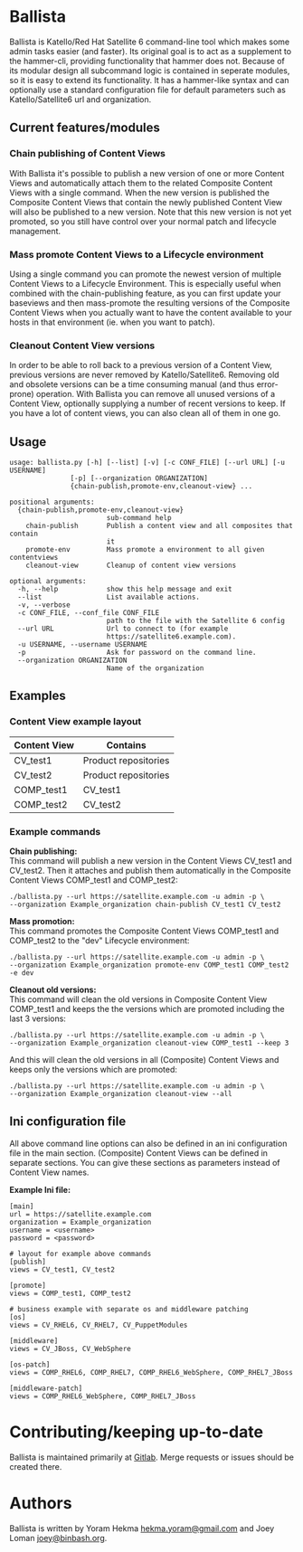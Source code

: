 # Ballista

Ballista is Katello/Red Hat Satellite 6 command-line tool which makes some admin tasks easier (and faster). Its original goal is to act as a supplement to the hammer-cli, providing functionality that hammer does not. Because of its modular design all subcommand logic is contained in seperate modules, so it is easy to extend its functionality. It has a hammer-like syntax and can optionally use a standard configuration file for default parameters such as Katello/Satellite6 url and organization.

## Current features/modules

### Chain publishing of Content Views

With Ballista it's possible to publish a new version of one or more Content Views and automatically attach them to the related Composite Content Views with a single command. When the new version is published the Composite Content Views that contain the newly published Content View will also be published to a new version. Note that this new version is not yet promoted, so you still have control over your normal patch and lifecycle management.

### Mass promote Content Views to a Lifecycle environment

Using a single command you can promote the newest version of multiple Content Views to a Lifecycle Environment. This is especially useful when combined with the chain-publishing feature, as you can first update your baseviews and then mass-promote the resulting versions of the Composite Content Views when you actually want to have the content available to your hosts in that environment (ie. when you want to patch).

### Cleanout Content View versions

In order to be able to roll back to a previous version of a Content View, previous versions are never removed by Katello/Satellite6. Removing old and obsolete versions can be a time consuming manual (and thus error-prone) operation. With Ballista you can remove all unused versions of a Content View, optionally supplying a number of recent versions to keep. If you have a lot of content views, you can also clean all of them in one go.

## Usage

    usage: ballista.py [-h] [--list] [-v] [-c CONF_FILE] [--url URL] [-u USERNAME]
                   [-p] [--organization ORGANIZATION]
                   {chain-publish,promote-env,cleanout-view} ...

    positional arguments:
      {chain-publish,promote-env,cleanout-view}
                            sub-command help
        chain-publish       Publish a content view and all composites that contain
                            it
        promote-env         Mass promote a environment to all given contentviews
        cleanout-view       Cleanup of content view versions

    optional arguments:
      -h, --help            show this help message and exit
      --list                List available actions.
      -v, --verbose
      -c CONF_FILE, --conf_file CONF_FILE
                            path to the file with the Satellite 6 config
      --url URL             Url to connect to (for example
                            https://satellite6.example.com).
      -u USERNAME, --username USERNAME
      -p                    Ask for password on the command line.
      --organization ORGANIZATION
                            Name of the organization

## Examples

### Content View example layout  

| Content View | Contains |
|---|---|
| CV_test1 | Product repositories |
| CV_test2 | Product repositories |
| COMP_test1 | CV_test1 |
| COMP_test2 | CV_test2 |

### Example commands

**Chain publishing:**  
This command will publish a new version in the Content Views CV\_test1 and CV\_test2. Then it attaches and publish them automatically in the Composite Content Views COMP\_test1 and COMP\_test2:

    ./ballista.py --url https://satellite.example.com -u admin -p \
    --organization Example_organization chain-publish CV_test1 CV_test2

**Mass promotion:**  
This command promotes the Composite Content Views COMP\_test1 and COMP\_test2 to the "dev" Lifecycle environment:

    ./ballista.py --url https://satellite.example.com -u admin -p \
    --organization Example_organization promote-env COMP_test1 COMP_test2 -e dev

**Cleanout old versions:**  
This command will clean the old versions in Composite Content View COMP\_test1 and keeps the the versions which are promoted including the last 3 versions:  

    ./ballista.py --url https://satellite.example.com -u admin -p \
    --organization Example_organization cleanout-view COMP_test1 --keep 3
    
And this will clean the old versions in all (Composite) Content Views and keeps only the versions which are promoted:  

    ./ballista.py --url https://satellite.example.com -u admin -p \
    --organization Example_organization cleanout-view --all

## Ini configuration file

All above command line options can also be defined in an ini configuration file in the main section. (Composite) Content Views can be defined in separate sections. You can give these sections as parameters instead of Content View names.

**Example Ini file:**

    [main]
    url = https://satellite.example.com
    organization = Example_organization
    username = <username>
    password = <password>

    # layout for example above commands
    [publish]
    views = CV_test1, CV_test2

    [promote]
    views = COMP_test1, COMP_test2

    # business example with separate os and middleware patching
    [os]
    views = CV_RHEL6, CV_RHEL7, CV_PuppetModules

    [middleware]
    views = CV_JBoss, CV_WebSphere

    [os-patch]
    views = COMP_RHEL6, COMP_RHEL7, COMP_RHEL6_WebSphere, COMP_RHEL7_JBoss
    
    [middleware-patch]
    views = COMP_RHEL6_WebSphere, COMP_RHEL7_JBoss

# Contributing/keeping up-to-date
Ballista is maintained primarily at [Gitlab](https://gitlab.com/parapet/ballista). Merge requests or issues should be created there.

# Authors
Ballista is written by Yoram Hekma <hekma.yoram@gmail.com> and Joey Loman <joey@binbash.org>.
